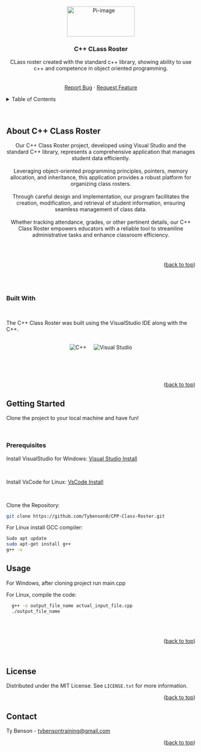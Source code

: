 <!-- Improved compatibility of back to top link: See: https://github.com/othneildrew/Best-README-Template/pull/73 -->
<a name="readme-top"></a>






<!-- PROJECT LOGO -->
<br />
<div align="center">
    <img src="https://img.shields.io/badge/-c++-black?logo=c%2B%2B&style=social)" alt="Pi-image" width="180" height="80">

  <h3 align="center">C++ CLass Roster</h3>

  <p align="center">
    CLass roster created with the standard c++ library, showing ability to use c++ and competence in object oriented programming.
    <br />
    <br />
    <br />
    <a href="https://github.com/Tybenson0/CPP-Class-Roster/issues">Report Bug</a>
    ·
    <a href="https://github.com/Tybenson0/CPP-Class-Roster/pulls">Request Feature</a>
  </p>
</div>



<!-- TABLE OF CONTENTS -->
<details>
  <summary>Table of Contents</summary>
  <ol>
    <li>
      <a href="#about-the-project">About The C++ CLass Roster</a>
      <ul>
        <li><a href="#built-with">Built With</a></li>
      </ul>
    </li>
    <li>
      <a href="#getting-started">Getting Started</a>
      <ul>
        <li><a href="#prerequisites">Prerequisites</a></li>
      </ul>
    </li>
    <li><a href="#usage">Usage</a></li>
    <li><a href="#license">License</a></li>
    <li><a href="#contact">Contact</a></li>
  </ol>
</details>

<br />
<br />



<!-- ABOUT THE PROJECT -->
## About C++ CLass Roster
<div align="center">
</div>
<p align="center"> Our C++ Class Roster project, developed using Visual Studio and the standard C++ library, represents a comprehensive application that manages student data efficiently.
   <br />
     <br />
  Leveraging object-oriented programming principles, pointers, memory allocation, and inheritance, this application provides a robust platform for organizing class rosters.
   <br />
   <br />
  Through careful design and implementation, our program facilitates the creation, modification, and retrieval of student information, ensuring seamless management of class data.
   <br />
   <br />
  Whether tracking attendance, grades, or other pertinent details, our C++ Class Roster empowers educators with a reliable tool to streamline administrative tasks and enhance classroom efficiency.</p>
   <br />
    <br />

<p align="right">(<a href="#readme-top">back to top</a>)</p>
<br />
<br />



### Built With
<br />

The C++ Class Roster was built using the VisualStudio IDE along with the C++.
<br />
<br />

<div align="center">
  <img src="https://img.shields.io/badge/C++-Language-brightgreen?style=for-the-badge&logo=c%2B%2B" alt="C++">
  &nbsp;&nbsp;&nbsp;
  <img src="https://img.shields.io/badge/Visual%20Studio-IDE-blue?style=for-the-badge&logo=visual-studio" alt="Visual Studio">
</div>


<br />
<br />
<br />
<br />


<p align="right">(<a href="#readme-top">back to top</a>)</p>



<!-- GETTING STARTED -->
## Getting Started

Clone the project to your local machine and have fun!

<br />

### Prerequisites

  <p>Install VisualStudio for Windows: <a href="https://visualstudio.microsoft.com/downloads">Visual Studio Install</a></p> 
  <br />
  <p>Install VsCode for Linux: <a href="https://code.visualstudio.com/download">VsCode Install</a></p> 
  <br />

  Clone the Repository:
  ```sh
  git clone https://github.com/Tybenson0/CPP-Class-Roster.git

  ```
  For Linux install GCC compiler:
   ```sh
  Sudo apt update
  sudo apt-get install g++
  g++ -v
  ```




<!-- USAGE EXAMPLES -->
## Usage


For Windows, after cloning project run main.cpp


For Linux, compile the code:
```sh
  g++ -o output_file_name actual_input_file.cpp
  ./output_file_name
  ```

<br />
<br />




<p align="right">(<a href="#readme-top">back to top</a>)</p>




<br />

<!-- LICENSE -->
## License

Distributed under the MIT License. See `LICENSE.txt` for more information.

<p align="right">(<a href="#readme-top">back to top</a>)</p>



<!-- CONTACT -->
## Contact

Ty Benson -  tybensontraining@gmail.com


<p align="right">(<a href="#readme-top">back to top</a>)</p>
